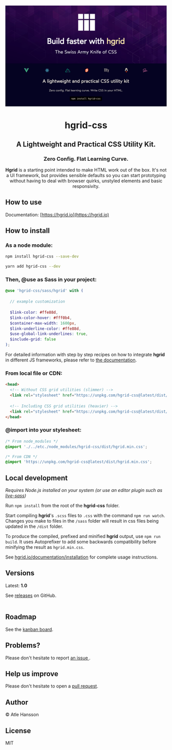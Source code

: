 <div align="center">
<br>
<img src="https://github.com/ahansson/hgrid.io/blob/master/graphics/readme-img.png" alt="Hgrid Banner" title="hgrid Banner" width="1335">
<br>

# hgrid-css

## **A Lightweight and Practical CSS Utility Kit.**

### Zero Config. Flat Learning Curve.

**Hgrid** is a starting point intended to make HTML work out of the box. It's not a UI framework, but provides sensible defaults so you can start prototyping without having to deal with browser quirks, unstyled elements and basic responsivity.

</div>

## How to use

Documentation: [https://hgrid.io](https://hgrid.io)

## How to install

### **As a node module:**

```bash
npm install hgrid-css --save-dev
```

```bash
yarn add hgrid-css --dev
```

### **Then, @use as Sass in your project:**

```scss
@use 'hgrid-css/sass/hgrid' with (

  // example customization

  $link-color: #ffe88d,
  $link-color-hover: #fff0b4,
  $container-max-width: 1600px,
  $link-underline-color: #ffe88d,
  $use-global-link-underlines: true,
  $include-grid: false
);
```
For detailed information with step by step recipes on how to integrate **hgrid** in different JS frameworks, please refer to [the documentation](https://hgrid.io/documentation/integrate/).

### **From local file or CDN:**

```html
<head>
  <!-- Without CSS grid utilities (slimmer) -->
  <link rel="stylesheet" href="https://unpkg.com/hgrid-css@latest/dist/hgrid.min.css">

  <!-- Including CSS grid utilities (heavier) -->
  <link rel="stylesheet" href="https://unpkg.com/hgrid-css@latest/dist/hgrid.grid.min.css">
</head>
```
### **@import into your stylesheet:**
```css
/* From node_modules */
@import './../etc./node_modules/hgrid-css/dist/hgrid.min.css';
```
```css
/* From CDN */
@import 'https://unpkg.com/hgrid-css@latest/dist/hgrid.min.css';
```

## Local development

_Requires Node.js installed on your system (or use an editor plugin such as [live-sass](https://marketplace.visualstudio.com/items?itemName=ritwickdey.live-sass))_

Run `npm install` from the root of the **hgrid-css** folder.

Start compiling **hgrid**'s `.scss` files to `.css` with the command `npm run watch`. Changes you make to files in the `/sass` folder will result in css files being updated in the `/dist` folder.

To produce the compiled, prefixed and minified **hgrid** output, use `npm run build`. It uses Autoprefixer to add some backwards compatibility before minifying the result as `hgrid.min.css`.

See [hgrid.io/documentation/installation](https://hgrid.io/documentation/installation/) for complete usage instructions.

## Versions

Latest: **1.0**

See [releases](https://github.com/ahansson/hgrid-css/releases) on GitHub.
<br><br>

## Roadmap 

See the [kanban board](https://github.com/ahansson/hgrid-css/projects/1).

## Problems?

Please don't hesitate to report [an issue ](https://github.com/ahansson/hgrid-css/issues).

## Help us improve

Please don't hesitate to open a [pull request](https://github.com/ahansson/hgrid-css/pulls).

## Author

© Atle Hansson

## License

MIT